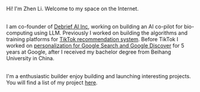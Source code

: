 
Hi! I&apos;m Zhen Li. Welcome to my space on the Internet.
<br/><br/>

I am co-founder of [Debrief AI Inc](https://www.debrief.bio/), working on building an AI co-pilot for bio-computing using LLM. Previously I worked on building the algorithms and training platforms for [TikTok recommendation system](https://www.technologyreview.com/2021/02/24/1017814/tiktok-algorithm-famous-social-media/). Before TikTok I worked on [personalization for Google Search and Google Discover](https://blog.google/products/search/introducing-google-discover/) for 5 years at Google, after I received my bachelor degree from Beihang University in China.
<br/><br/>

I'm a enthusiastic builder enjoy building and launching interesting projects. You will find a list of my project [here](/projects).